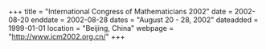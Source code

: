 +++
title = "International Congress of Mathematicians 2002"
date = 2002-08-20
enddate = 2002-08-28
dates = "August 20 - 28, 2002"
dateadded = 1999-01-01
location = "Beijing, China"
webpage = "http://www.icm2002.org.cn/"
+++
